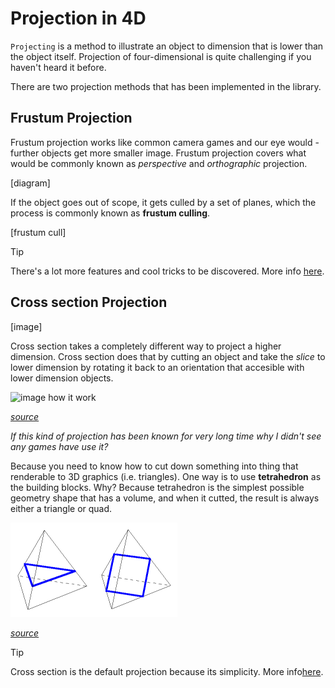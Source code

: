 # Projection in 4D

`Projecting` is a method to illustrate an object to dimension that is lower than the object itself. Projection of four-dimensional is quite challenging if you haven't heard it before.

There are two projection methods that has been implemented in the library.

## Frustum Projection

Frustum projection works like common camera games and our eye would - further objects get more smaller image. Frustum projection covers what would be commonly known as *perspective* and *orthographic* projection. 

[diagram]

If the object goes out of scope, it gets culled by a set of planes, which the process is commonly known as **frustum culling**.

[frustum cull]

> [!TIP]
> There's a lot more features and cool tricks to be discovered. More info [here](~/manual/rendering/projections/frustum.md).

## Cross section Projection

[image]

Cross section takes a completely different way to project a higher dimension. Cross section does that by cutting an object and take the *slice* to lower dimension by rotating it back to an orientation that accesible with lower dimension objects.

![image how it work](~/images/crosssection-demo.png)

*[source](http://eusebeia.dyndns.org/4d/vis/04-xsec)*

*If this kind of projection has been known for very long time why I didn't see any games have use it?*

Because you need to know how to cut down something into thing that renderable to 3D graphics (i.e. triangles). One way is to use **tetrahedron** as the building blocks. Why? Because tetrahedron is the simplest possible geometry shape that has a volume, and when it cutted, the result is always either a triangle or quad.

![image tetra cutted](../../../images/tetrahedron-slice.png)

*[source](http://whistleralley.com/polyhedra/tetrahedron.htm)*

> [!TIP]
> Cross section is the default projection because its simplicity. More info[here](/manual/rendering/projections/crosssection.html).